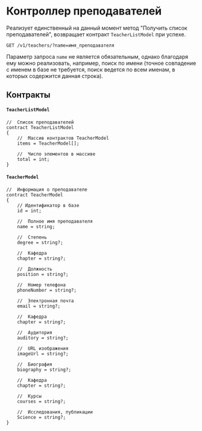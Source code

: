 # Контроллер преподавателей

Реализует единственный на данный момент метод "Получить список преподавателей", возвращает контракт `TeacherListModel` при успехе.

```http
GET /v1/teachers/?name=имя_преподавателя
```

Параметр запроса `name` не является обязательным, однако благодаря ему можно реализовать, например, поиск по имени (точное совпадение с именем в базе не требуется, поиск ведется по всем именам, в которых содержится данная строка).

## Контракты

#### `TeacherListModel`

```apl
//	Список преподавателей
contract TeacherListModel
{
	//	Массив контрактов TeacherModel
	items = TeacherModel[];
	
	//	Число элементов в массиве
	total = int;
}
```

#### `TeacherModel`

```apl
//	Информация о преподавателе
contract TeacherModel
{
	// Идентификатор в базе
	id = int;
	
	//	Полное имя преподавателя
    name = string;
	
	//	Степень
    degree = string?;
	
	//	Кафедра
    chapter = string?;
    
    //	Должность
    position = string?;
    
    //	Номер телефона
    phoneNumber = string?;
    
    //	Электронная почта
    email = string?;
    
    //	Кафедра
    chapter = string?;

	//	Аудитория
    auditory = string?;
    
    //	URL изображения
    imageUrl = string?;
    
    //	Биография
    biography = string?;
    
    //	Кафедра
    chapter = string?;
    
    //	Курсы
    courses = string?;
    
    //	Исследования, публикации
    Science = string?;
}
```